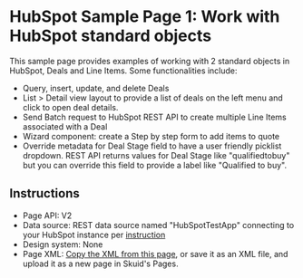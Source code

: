 # HubSpot Sample Page 1: Work with HubSpot standard objects 
This sample page provides examples of working with 2 standard objects in HubSpot, Deals and Line Items. 
Some functionalities include:
* Query, insert, update, and delete Deals
* List > Detail view layout to provide a list of deals on the left menu and click to open deal details. 
* Send Batch request to HubSpot REST API to create multiple Line Items associated with a Deal
* Wizard component: create a Step by step form to add items to quote
* Override metadata for Deal Stage field to have a user friendly picklist dropdown. REST API returns values for Deal Stage like "qualifiedtobuy" but you can override this field to provide a label like "Qualified to buy".

## Instructions
- Page API:  V2
- Data source: REST data source named "HubSpotTestApp" connecting to your HubSpot instance per [instruction](REST_HubSpot)
- Design system: None 
- Page XML:  [Copy the XML from this page](HubSpot_StandardObjects_SamplePage.xml?raw=true), or save it as an XML file, and upload it as a new page in Skuid's Pages.